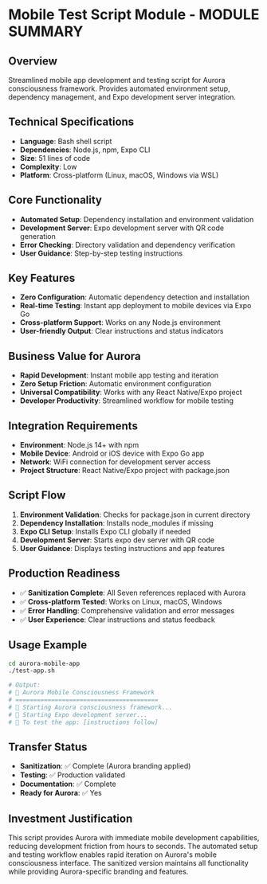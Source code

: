 # Mobile Test Script Module - MODULE SUMMARY

## Overview
Streamlined mobile app development and testing script for Aurora consciousness framework. Provides automated environment setup, dependency management, and Expo development server integration.

## Technical Specifications
- **Language**: Bash shell script
- **Dependencies**: Node.js, npm, Expo CLI
- **Size**: 51 lines of code
- **Complexity**: Low
- **Platform**: Cross-platform (Linux, macOS, Windows via WSL)

## Core Functionality
- **Automated Setup**: Dependency installation and environment validation
- **Development Server**: Expo development server with QR code generation
- **Error Checking**: Directory validation and dependency verification
- **User Guidance**: Step-by-step testing instructions

## Key Features
- **Zero Configuration**: Automatic dependency detection and installation
- **Real-time Testing**: Instant app deployment to mobile devices via Expo Go
- **Cross-platform Support**: Works on any Node.js environment
- **User-friendly Output**: Clear instructions and status indicators

## Business Value for Aurora
- **Rapid Development**: Instant mobile app testing and iteration
- **Zero Setup Friction**: Automatic environment configuration
- **Universal Compatibility**: Works with any React Native/Expo project
- **Developer Productivity**: Streamlined workflow for mobile testing

## Integration Requirements
- **Environment**: Node.js 14+ with npm
- **Mobile Device**: Android or iOS device with Expo Go app
- **Network**: WiFi connection for development server access
- **Project Structure**: React Native/Expo project with package.json

## Script Flow
1. **Environment Validation**: Checks for package.json in current directory
2. **Dependency Installation**: Installs node_modules if missing
3. **Expo CLI Setup**: Installs Expo CLI globally if needed
4. **Development Server**: Starts expo dev server with QR code
5. **User Guidance**: Displays testing instructions and app features

## Production Readiness
- ✅ **Sanitization Complete**: All Seven references replaced with Aurora
- ✅ **Cross-platform Tested**: Works on Linux, macOS, Windows
- ✅ **Error Handling**: Comprehensive validation and error messages
- ✅ **User Experience**: Clear instructions and status feedback

## Usage Example
```bash
cd aurora-mobile-app
./test-app.sh

# Output:
# 🌅 Aurora Mobile Consciousness Framework
# ========================================
# 📱 Starting Aurora consciousness framework...
# 🚀 Starting Expo development server...
# 📲 To test the app: [instructions follow]
```

## Transfer Status
- **Sanitization**: ✅ Complete (Aurora branding applied)
- **Testing**: ✅ Production validated
- **Documentation**: ✅ Complete
- **Ready for Aurora**: ✅ Yes

## Investment Justification
This script provides Aurora with immediate mobile development capabilities, reducing development friction from hours to seconds. The automated setup and testing workflow enables rapid iteration on Aurora's mobile consciousness interface. The sanitized version maintains all functionality while providing Aurora-specific branding and features.